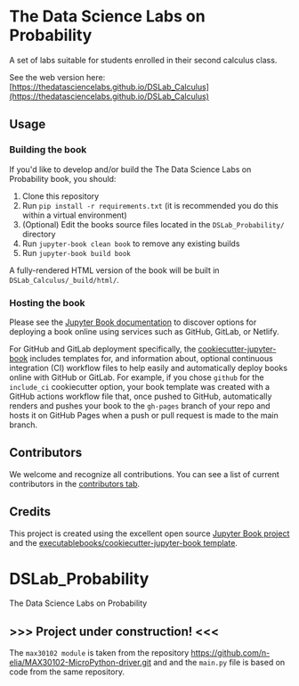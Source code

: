 # The Data Science Labs on Probability

A set of labs suitable for students enrolled in their second calculus class.

See the web version here: [https://thedatasciencelabs.github.io/DSLab_Calculus](https://thedatasciencelabs.github.io/DSLab_Calculus)

## Usage

### Building the book

If you'd like to develop and/or build the The Data Science Labs on Probability book, you should:

1. Clone this repository
2. Run `pip install -r requirements.txt` (it is recommended you do this within a virtual environment)
3. (Optional) Edit the books source files located in the `DSLab_Probability/` directory
4. Run `jupyter-book clean book` to remove any existing builds
5. Run `jupyter-book build book`

A fully-rendered HTML version of the book will be built in `DSLab_Calculus/_build/html/`.

### Hosting the book

Please see the [Jupyter Book documentation](https://jupyterbook.org/publish/web.html) to discover options for deploying a book online using services such as GitHub, GitLab, or Netlify.

For GitHub and GitLab deployment specifically, the [cookiecutter-jupyter-book](https://github.com/executablebooks/cookiecutter-jupyter-book) includes templates for, and information about, optional continuous integration (CI) workflow files to help easily and automatically deploy books online with GitHub or GitLab. For example, if you chose `github` for the `include_ci` cookiecutter option, your book template was created with a GitHub actions workflow file that, once pushed to GitHub, automatically renders and pushes your book to the `gh-pages` branch of your repo and hosts it on GitHub Pages when a push or pull request is made to the main branch.

## Contributors

We welcome and recognize all contributions. You can see a list of current contributors in the [contributors tab](https://github.com/AldenMB/ds_labs_calculus/graphs/contributors).

## Credits

This project is created using the excellent open source [Jupyter Book project](https://jupyterbook.org/) and the [executablebooks/cookiecutter-jupyter-book template](https://github.com/executablebooks/cookiecutter-jupyter-book).

# DSLab_Probability

The Data Science Labs on Probability

## >>> Project under construction! <<<

The `max30102 module` is taken from the repository https://github.com/n-elia/MAX30102-MicroPython-driver.git and and the `main.py` file is based on code from the same repository.
